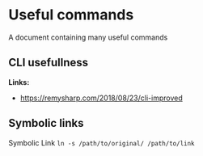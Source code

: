 # Useful commands

A document containing many useful commands

## CLI usefullness

**Links:**

- https://remysharp.com/2018/08/23/cli-improved

## Symbolic links

Symbolic Link
`ln -s /path/to/original/ /path/to/link`
